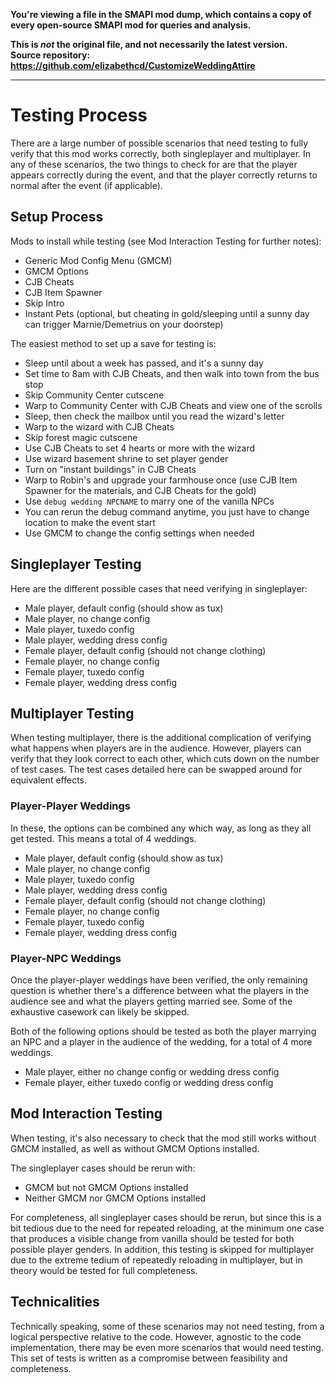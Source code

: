 **You're viewing a file in the SMAPI mod dump, which contains a copy of every open-source SMAPI mod
for queries and analysis.**

**This is _not_ the original file, and not necessarily the latest version.**  
**Source repository: https://github.com/elizabethcd/CustomizeWeddingAttire**

----

# Testing Process

There are a large number of possible scenarios that need testing to fully verify that this mod works correctly, both singleplayer and multiplayer. In any of these scenarios, the two things to check for are that the player appears correctly during the event, and that the player correctly returns to normal after the event (if applicable). 

## Setup Process

Mods to install while testing (see Mod Interaction Testing for further notes):
* Generic Mod Config Menu (GMCM)
* GMCM Options
* CJB Cheats
* CJB Item Spawner
* Skip Intro
* Instant Pets (optional, but cheating in gold/sleeping until a sunny day can trigger Marnie/Demetrius on your doorstep)

The easiest method to set up a save for testing is:
* Sleep until about a week has passed, and it's a sunny day
* Set time to 8am with CJB Cheats, and then walk into town from the bus stop
* Skip Community Center cutscene
* Warp to Community Center with CJB Cheats and view one of the scrolls
* Sleep, then check the mailbox until you read the wizard's letter
* Warp to the wizard with CJB Cheats
* Skip forest magic cutscene
* Use CJB Cheats to set 4 hearts or more with the wizard
* Use wizard basement shrine to set player gender
* Turn on "instant buildings" in CJB Cheats
* Warp to Robin's and upgrade your farmhouse once (use CJB Item Spawner for the materials, and CJB Cheats for the gold)
* Use ``debug wedding NPCNAME`` to marry one of the vanilla NPCs
* You can rerun the debug command anytime, you just have to change location to make the event start
* Use GMCM to change the config settings when needed

## Singleplayer Testing

Here are the different possible cases that need verifying in singleplayer:
* Male player, default config (should show as tux)
* Male player, no change config
* Male player, tuxedo config
* Male player, wedding dress config
* Female player, default config (should not change clothing)
* Female player, no change config
* Female player, tuxedo config
* Female player, wedding dress config

## Multiplayer Testing

When testing multiplayer, there is the additional complication of verifying what happens when players are in the audience. However, players can verify that they look correct to each other, which cuts down on the number of test cases. The test cases detailed here can be swapped around for equivalent effects.

### Player-Player Weddings

In these, the options can be combined any which way, as long as they all get tested. This means a total of 4 weddings. 
* Male player, default config (should show as tux)
* Male player, no change config
* Male player, tuxedo config
* Male player, wedding dress config
* Female player, default config (should not change clothing)
* Female player, no change config
* Female player, tuxedo config
* Female player, wedding dress config

### Player-NPC Weddings

Once the player-player weddings have been verified, the only remaining question is whether there's a difference between what the players in the audience see and what the players getting married see. Some of the exhaustive casework can likely be skipped.

Both of the following options should be tested as both the player marrying an NPC and a player in the audience of the wedding, for a total of 4 more weddings. 
* Male player, either no change config or wedding dress config
* Female player, either tuxedo config or wedding dress config

## Mod Interaction Testing

When testing, it's also necessary to check that the mod still works without GMCM installed, as well as without GMCM Options installed.

The singleplayer cases should be rerun with:
* GMCM but not GMCM Options installed
* Neither GMCM nor GMCM Options installed

For completeness, all singleplayer cases should be rerun, but since this is a bit tedious due to the need for repeated reloading, at the minimum one case that produces a visible change from vanilla should be tested for both possible player genders. In addition, this testing is skipped for multiplayer due to the extreme tedium of repeatedly reloading in multiplayer, but in theory would be tested for full completeness. 

## Technicalities

Technically speaking, some of these scenarios may not need testing, from a logical perspective relative to the code. However, agnostic to the code implementation, there may be even more scenarios that would need testing. This set of tests is written as a compromise between feasibility and completeness. 
